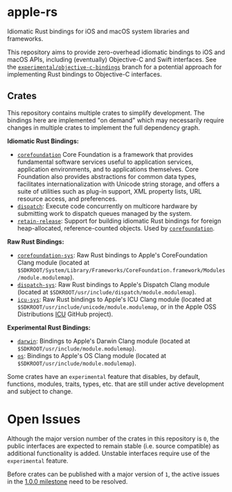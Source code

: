# apple-rs

Idiomatic Rust bindings for iOS and macOS system libraries and frameworks.

This repository aims to provide zero-overhead idiomatic bindings to iOS and macOS APIs, including
(eventually) Objective-C and Swift interfaces. See the [`experimental/objective-c-bindings`](https://github.com/briantkelley/apple-rs/tree/experimental/objective-c-bindings/)
branch for a potential approach for implementing Rust bindings to Objective-C interfaces.

## Crates

This repository contains multiple crates to simplify development. The bindings here are implemented
"on demand" which may necessarily require changes in multiple crates to implement the full
dependency graph.

**Idiomatic Rust Bindings:**

* [`corefoundation`](lib/corefoundation) Core Foundation is a framework that provides fundamental
  software services useful to application services, application environments, and to applications
  themselves. Core Foundation also provides abstractions for common data types, facilitates
  internationalization with Unicode string storage, and offers a suite of utilities such as plug-in
  support, XML property lists, URL resource access, and preferences.
* [`dispatch`](lib/dispatch): Execute code concurrently on multicore hardware by submitting work to
  dispatch queues managed by the system.
* [`retain-release`](lib/retain-release): Support for building idiomatic Rust bindings for foreign
  heap-allocated, reference-counted objects. Used by [`corefoundation`](lib/corefoundation).

**Raw Rust Bindings:**

* [`corefoundation-sys`](lib/corefoundation-sys): Raw Rust bindings to Apple's CoreFoundation Clang
  module (located at `$SDKROOT/System/Library/Frameworks/CoreFoundation.framework/Modules/module.modulemap`).
* [`dispatch-sys`](lib/dispatch-sys): Raw Rust bindings to Apple's Dispatch Clang module (located at
  `$SDKROOT/usr/include/dispatch/module.modulemap`).
* [`icu-sys`](lib/icu-sys): Raw Rust bindings to Apple's ICU Clang module (located at
  `$SDKROOT/usr/include/unicode/module.modulemap`, or in the Apple OSS Distributions
  [ICU](https://github.com/apple-oss-distributions/ICU/blob/ICU-74000.403/modules/ICU.modulemap)
  GitHub project).

**Experimental Rust Bindings:**

* [`darwin`](lib/darwin): Bindings to Apple's Darwin Clang module (located at `$SDKROOT/usr/include/module.modulemap`).
* [`os`](lib/os): Bindings to Apple's OS Clang module (located at `$SDKROOT/usr/include/module.modulemap`).

Some crates have an `experimental` feature that disables, by default, functions, modules, traits,
types, etc. that are still under active development and subject to change. 

# Open Issues

Although the major version number of the crates in this repository is `0`, the public interfaces are
expected to remain stable (i.e. source compatible) as additional functionality is added. Unstable
interfaces require use of the `experimental` feature.

Before crates can be published with a major version of `1`, the active issues in the
[1.0.0 milestone](https://github.com/briantkelley/apple-rs/milestone/1) need to be resolved.
